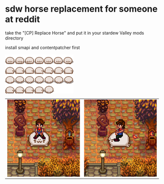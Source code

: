 # sdw horse replacement for someone at reddit

take the "[CP] Replace Horse" and put it in your stardew Valley mods directory

install smapi and contentpatcher first

![horse](./%5BCP%5D%20Replace%20Horse/assets/horse.png)


|                   |                 |
|-------------------|-----------------|
|![front](front.png)|![side](side.png)|
